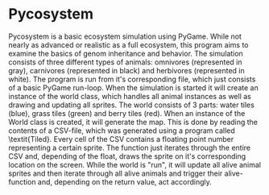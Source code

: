 # Pycosystem
Pycosystem is a basic ecosystem simulation using PyGame. While not nearly as advanced or realistic as a full ecosystem, this program aims to examine the basics of genom inheritance and behavior.
The simulation consists of three different types of animals: omnivores (represented in gray), carnivores (represented in black) and herbivores (represented in white). The program is run from it's corresponding file, which just consists of a basic PyGame run-loop.
When the simulation is started it will create an instance of the world class, which handles all animal instances as well as drawing and updating all sprites.
The world consists of 3 parts: water tiles (blue), grass tiles (green) and berry tiles (red). When an instance of the World class is created, it will generate the map. This is done by reading the contents of a CSV-file, which was generated using a program called \textit{Tiled}. Every cell of the CSV contains a floating point number representing a certain sprite. The function just iterates through the entire CSV and, depending of the float, draws the sprite on it's corresponding location on the screen.
While the world is "run", it will update all alive animal sprites and then iterate through all alive animals and trigger their alive-function and, depending on the return value, act accordingly.